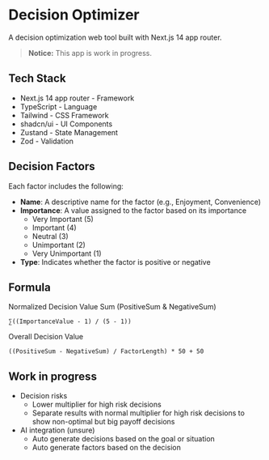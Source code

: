 # Decision Optimizer

A decision optimization web tool built with Next.js 14 app router.

> **Notice:** This app is work in progress.

## Tech Stack

- Next.js 14 app router - Framework
- TypeScript - Language
- Tailwind - CSS Framework
- shadcn/ui - UI Components
- Zustand - State Management
- Zod - Validation

## Decision Factors

Each factor includes the following:
- **Name**: A descriptive name for the factor (e.g., Enjoyment, Convenience)
- **Importance**: A value assigned to the factor based on its importance
  - Very Important (5)
  - Important (4)
  - Neutral (3)
  - Unimportant (2)
  - Very Unimportant (1)
- **Type**: Indicates whether the factor is positive or negative

## Formula

Normalized Decision Value Sum (PositiveSum & NegativeSum)

```
∑((ImportanceValue - 1) / (5 - 1))
```

Overall Decision Value

```
((PositiveSum - NegativeSum) / FactorLength) * 50 + 50
```

## Work in progress

- Decision risks
  - Lower multiplier for high risk decisions
  - Separate results with normal multiplier for high risk decisions to show non-optimal but big payoff decisions
- AI integration (unsure)
  - Auto generate decisions based on the goal or situation
  - Auto generate factors based on the decision